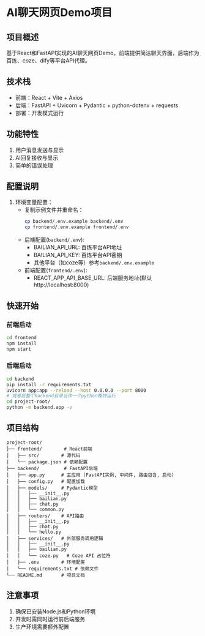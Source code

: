# AI聊天网页Demo项目

## 项目概述
基于React和FastAPI实现的AI聊天网页Demo，前端提供简洁聊天界面，后端作为百炼、coze、dify等平台API代理。

## 技术栈
- 前端：React + Vite + Axios
- 后端：FastAPI + Uvicorn + Pydantic + python-dotenv + requests
- 部署：开发模式运行

## 功能特性
1. 用户消息发送与显示
2. AI回复接收与显示
3. 简单的错误处理

## 配置说明
1. 环境变量配置：
   - 复制示例文件并重命名：
     ```bash
     cp backend/.env.example backend/.env
     cp frontend/.env.example frontend/.env
     ```
   - 后端配置(`backend/.env`):
     - BAILIAN_API_URL: 百炼平台API地址
     - BAILIAN_API_KEY: 百炼平台API密钥
     - 其他平台（如coze等）参考`backend/.env.example`
   - 前端配置(`frontend/.env`):
     - REACT_APP_API_BASE_URL: 后端服务地址(默认http://localhost:8000)

## 快速开始

### 前端启动
```bash
cd frontend
npm install
npm start
```

### 后端启动
```bash
cd backend
pip install -r requirements.txt
uvicorn app:app --reload --host 0.0.0.0 --port 8000
# 或者将整个backend目录当作一个python模块运行
cd project-root/
python -m backend.app -v
```

## 项目结构
```
project-root/
├── frontend/        # React前端
│   ├── src/        # 源代码
│   └── package.json # 依赖配置
├── backend/         # FastAPI后端
│   ├── app.py      # 主应用 (FastAPI实例, 中间件, 路由包含, 启动)
│   ├── config.py   # 配置加载
│   ├── models/     # Pydantic模型
│   │   ├── __init__.py
│   │   ├── bailian.py
│   │   ├── chat.py
│   │   └── common.py
│   ├── routers/    # API路由
│   │   ├── __init__.py
│   │   ├── chat.py
│   │   └── hello.py
│   ├── services/   # 外部服务调用逻辑
│   │   ├── __init__.py
│   │   ├── bailian.py
│   │   └── coze.py   # Coze API 占位符
│   ├── .env        # 环境配置
│   └── requirements.txt # 依赖文件
└── README.md       # 项目文档
```

## 注意事项
1. 确保已安装Node.js和Python环境
2. 开发时需同时运行前后端服务
3. 生产环境需要额外配置
